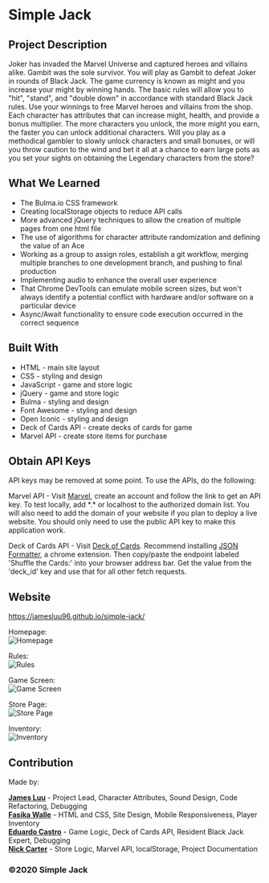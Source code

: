 # Simple Jack

## Project Description

Joker has invaded the Marvel Universe and captured heroes and villains alike. Gambit was the sole survivor. You will play as Gambit to defeat Joker in rounds of Black Jack. The game currency is known as might and you increase your might by winning hands. The basic rules will allow you to "hit", "stand", and "double down" in accordance with standard Black Jack rules. Use your winnings to free Marvel heroes and villains from the shop. Each character has attributes that can increase might, health, and provide a bonus multiplier. The more characters you unlock, the more might you earn, the faster you can unlock additional characters. Will you play as a methodical gambler to slowly unlock characters and small bonuses, or will you throw caution to the wind and bet it all at a chance to earn large pots as you set your sights on obtaining the Legendary characters from the store?

## What We Learned

- The Bulma.io CSS framework
- Creating localStorage objects to reduce API calls
- More advanced jQuery techniques to allow the creation of multiple pages from one html file
- The use of algorithms for character attribute randomization and defining the value of an Ace
- Working as a group to assign roles, establish a git workflow, merging multiple branches to one development branch, and pushing to final production
- Implementing audio to enhance the overall user experience
- That Chrome DevTools can emulate mobile screen sizes, but won't always identify a potential conflict with hardware and/or software on a particular device
- Async/Await functionality to ensure code execution occurred in the correct sequence

## Built With

- HTML - main site layout
- CSS - styling and design
- JavaScript - game and store logic
- jQuery - game and store logic
- Bulma - styling and design
- Font Awesome - styling and design
- Open Iconic - styling and design
- Deck of Cards API - create decks of cards for game
- Marvel API - create store items for purchase

## Obtain API Keys

API keys may be removed at some point. To use the APIs, do the following:

Marvel API - Visit [Marvel](https://developer.marvel.com), create an account and follow the link to get an API key. To test locally, add \*.\* or localhost to the authorized domain list. You will also need to add the domain of your website if you plan to deploy a live website. You should only need to use the public API key to make this application work.

Deck of Cards API - Visit [Deck of Cards](https://deckofcardsapi.com/). Recommend installing [JSON Formatter](https://chrome.google.com/webstore/detail/json-formatter/bcjindcccaagfpapjjmafapmmgkkhgoa?hl=en), a chrome extension. Then copy/paste the endpoint labeled 'Shuffle the Cards:' into your browser address bar. Get the value from the 'deck_id' key and use that for all other fetch requests.

## Website

https://jamesluu96.github.io/simple-jack/

Homepage:\
![Homepage](https://user-images.githubusercontent.com/73920328/106347184-39355880-6282-11eb-8b5f-5e877a235643.png)

Rules:\
![Rules](https://user-images.githubusercontent.com/73920328/106347328-3a1aba00-6283-11eb-95e6-e90c1741dcb8.png)

Game Screen:\
![Game Screen](https://user-images.githubusercontent.com/73920328/106347348-646c7780-6283-11eb-800c-53cb5e207206.png)

Store Page:\
![Store Page](https://user-images.githubusercontent.com/73920328/106347380-95e54300-6283-11eb-83eb-e0722825564c.png)

Inventory:\
![Inventory](https://user-images.githubusercontent.com/73920328/106347439-202da700-6284-11eb-9f30-b7446fdffce0.png)

## Contribution

Made by:

**[James Luu](https://github.com/JamesLuu96)** - Project Lead, Character Attributes, Sound Design, Code Refactoring, Debugging\
**[Fasika Walle](https://github.com/fasikaWalle)** - HTML and CSS, Site Design, Mobile Responsiveness, Player Inventory\
**[Eduardo Castro](https://github.com/mambru82)** - Game Logic, Deck of Cards API, Resident Black Jack Expert, Debugging\
**[Nick Carter](https://github.com/NickolausCarter)** - Store Logic, Marvel API, localStorage, Project Documentation

### ©️2020 Simple Jack
